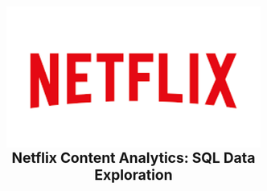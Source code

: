 
<p align="center" style="margin-bottom: 0;">
  <img src="https://github.com/Injamam001/sql_project_netflix/blob/main/logo.png" width="600" />
</p>

<h1 align="center" style="margin-top: 0;">
  Netflix Content Analytics: SQL Data Exploration
</h1>

